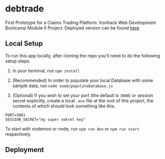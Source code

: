 # debtrade
First Prototype for a Claims Trading Platform. 
Ironhack Web Development Bootcamp Module II Project.
Deployed version can be found [here]("https://ironhack-project-two-ctp.herokuapp.com/")

## Local Setup 
To run this app locally, after cloning the repo you'll need to do the following setup steps.

1. In your terminal, run 
``` npm install ```

2. (Recommended) In order to populate your local Database with some sample data, run 
``` node seed/populateDatabase.js ```

3. (Optional) If you wish to set your port (the default is `3000`) or session secret explicitly, create a local `.env` file at the root of this project, the contents of which should look something like this. 
```
PORT=3001
SESSION_SECRET="my super sekret key"
```

To start with nodemon or node, run `npm run dev` or `npm run start` respectively.

## Deployment


